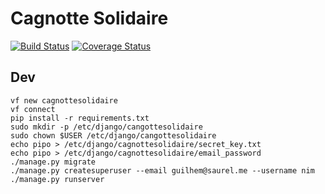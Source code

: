 # Cagnotte Solidaire
[![Build Status](https://travis-ci.org/nim65s/cagnottesolidaire.svg?branch=master)](https://travis-ci.org/nim65s/cagnottesolidaire)
[![Coverage Status](https://coveralls.io/repos/github/nim65s/cagnottesolidaire/badge.svg?branch=master)](https://coveralls.io/github/nim65s/cagnottesolidaire?branch=master)


## Dev
```
vf new cagnottesolidaire
vf connect
pip install -r requirements.txt
sudo mkdir -p /etc/django/cangottesolidaire
sudo chown $USER /etc/django/cangottesolidaire
echo pipo > /etc/django/cagnottesolidaire/secret_key.txt
echo pipo > /etc/django/cagnottesolidaire/email_password
./manage.py migrate
./manage.py createsuperuser --email guilhem@saurel.me --username nim
./manage.py runserver
```
